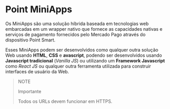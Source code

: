 # Point MiniApps

Os MiniApps são uma solução híbrida baseada em tecnologias web embarcadas em um wrapper nativo que fornece as capacidades nativas e serviços de pagamento fornecidos pelo Mercado Pago através do dispositivo Point Smart.

Esses MiniApps podem ser desenvolvidos como qualquer outra solução Web usando **HTML**, **CSS** e **avascript**, podendo ser desenvolvidos usando **Javascript tradicional** (_Vanilla JS_) ou utilizando um **Framework Javascript** como _React JS_ ou qualquer outra ferramenta utilizada para construir interfaces de usuário da Web.

> NOTE
>
> Importante
>
> Todos os URLs devem funcionar em HTTPS.